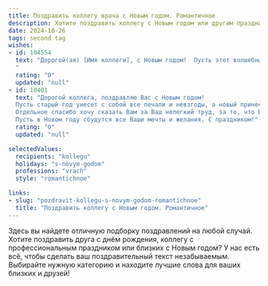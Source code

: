 ```yaml
---
title: Поздравить коллегу врача с Новым годом. Романтичное
description: Хотите поздравить коллегу с Новым годом или другим праздником? Наш ИИ создаст незабываемое поздравление, а вы обязательно выделитесь среди других.  
date: 2024-10-26
tags: second tag
wishes:
- id: 104554
  text: "Дорогой(ая) [Имя коллеги], с Новым годом!  Пусть этот волшебный праздник наполнит вашу жизнь светом, теплом и невероятной радостью.  Желаю вам, чтобы в Новом году каждый ваш день был полон благодарности, признательности и любви, а ваша нежная, заботливая душа нашла покой и счастье. Пусть ваши добрые руки, дарящие здоровье,  всегда будут окружены благодарностью и уважением.  Счастья вам,  любви и всего самого наилучшего!
  "
  rating: "0"
  updated: "null"
- id: 10401
  text: "Дорогой коллега, поздравляю Вас с Новым годом!
  Пусть старый год унесет с собой все печали и невзгоды, а новый принесет только счастье, здоровье и благополучие. Желаю Вам и Вашим близким мира, добра и любви. Пусть в Вашем доме всегда царят тепло и уют, а каждый новый день дарит Вам радость и вдохновение.
  Отдельное спасибо хочу сказать Вам за Ваш нелегкий труд, за то, что Вы всегда готовы прийти на помощь и спасти жизни людей. Вы настоящий герой, и я горжусь тем, что работаю рядом с Вами.
  Пусть в Новом году сбудутся все Ваши мечты и желания. С праздником!"
  rating: "0"
  updated: "null"

selectedValues:
  recipients: "kollegu"
  holidays: "s-novym-godom"
  professions: "vrach"
  style: "romantichnoe"

links:
- slug: "pozdravit-kollegu-s-novym-godom-romantichnoe"
  title: "Поздравить коллегу с Новым годом. Романтичное"
---
```


Здесь вы найдете отличную подборку поздравлений на любой случай.
Хотите поздравить друга с днём рождения, коллегу с профессиональным праздником или близких с Новым годом? У нас есть всё, чтобы сделать ваш поздравительный текст незабываемым. Выбирайте нужную категорию и находите лучшие слова для ваших близких и друзей!
